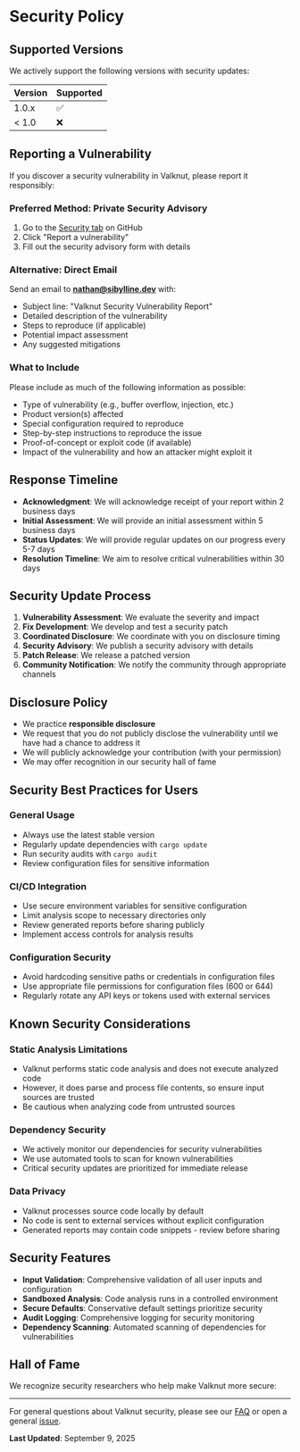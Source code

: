 # Security Policy

## Supported Versions

We actively support the following versions with security updates:

| Version | Supported          |
| ------- | ------------------ |
| 1.0.x   | :white_check_mark: |
| < 1.0   | :x:                |

## Reporting a Vulnerability

If you discover a security vulnerability in Valknut, please report it responsibly:

### Preferred Method: Private Security Advisory
1. Go to the [Security tab](https://github.com/nathanricedev/valknut/security) on GitHub
2. Click "Report a vulnerability" 
3. Fill out the security advisory form with details

### Alternative: Direct Email
Send an email to **nathan@sibylline.dev** with:
- Subject line: "Valknut Security Vulnerability Report"
- Detailed description of the vulnerability
- Steps to reproduce (if applicable)
- Potential impact assessment
- Any suggested mitigations

### What to Include
Please include as much of the following information as possible:
- Type of vulnerability (e.g., buffer overflow, injection, etc.)
- Product version(s) affected
- Special configuration required to reproduce
- Step-by-step instructions to reproduce the issue
- Proof-of-concept or exploit code (if available)
- Impact of the vulnerability and how an attacker might exploit it

## Response Timeline

- **Acknowledgment**: We will acknowledge receipt of your report within 2 business days
- **Initial Assessment**: We will provide an initial assessment within 5 business days
- **Status Updates**: We will provide regular updates on our progress every 5-7 days
- **Resolution Timeline**: We aim to resolve critical vulnerabilities within 30 days

## Security Update Process

1. **Vulnerability Assessment**: We evaluate the severity and impact
2. **Fix Development**: We develop and test a security patch
3. **Coordinated Disclosure**: We coordinate with you on disclosure timing
4. **Security Advisory**: We publish a security advisory with details
5. **Patch Release**: We release a patched version
6. **Community Notification**: We notify the community through appropriate channels

## Disclosure Policy

- We practice **responsible disclosure**
- We request that you do not publicly disclose the vulnerability until we have had a chance to address it
- We will publicly acknowledge your contribution (with your permission)
- We may offer recognition in our security hall of fame

## Security Best Practices for Users

### General Usage
- Always use the latest stable version
- Regularly update dependencies with `cargo update`
- Run security audits with `cargo audit`
- Review configuration files for sensitive information

### CI/CD Integration
- Use secure environment variables for sensitive configuration
- Limit analysis scope to necessary directories only
- Review generated reports before sharing publicly
- Implement access controls for analysis results

### Configuration Security
- Avoid hardcoding sensitive paths or credentials in configuration files
- Use appropriate file permissions for configuration files (600 or 644)
- Regularly rotate any API keys or tokens used with external services

## Known Security Considerations

### Static Analysis Limitations
- Valknut performs static code analysis and does not execute analyzed code
- However, it does parse and process file contents, so ensure input sources are trusted
- Be cautious when analyzing code from untrusted sources

### Dependency Security
- We actively monitor our dependencies for security vulnerabilities
- We use automated tools to scan for known vulnerabilities
- Critical security updates are prioritized for immediate release

### Data Privacy
- Valknut processes source code locally by default
- No code is sent to external services without explicit configuration
- Generated reports may contain code snippets - review before sharing

## Security Features

- **Input Validation**: Comprehensive validation of all user inputs and configuration
- **Sandboxed Analysis**: Code analysis runs in a controlled environment
- **Secure Defaults**: Conservative default settings prioritize security
- **Audit Logging**: Comprehensive logging for security monitoring
- **Dependency Scanning**: Automated scanning of dependencies for vulnerabilities

## Hall of Fame

We recognize security researchers who help make Valknut more secure:

<!-- Future security researchers will be acknowledged here -->

---

For general questions about Valknut security, please see our [FAQ](README.md#faq) or open a general [issue](https://github.com/nathanricedev/valknut/issues).

**Last Updated**: September 9, 2025